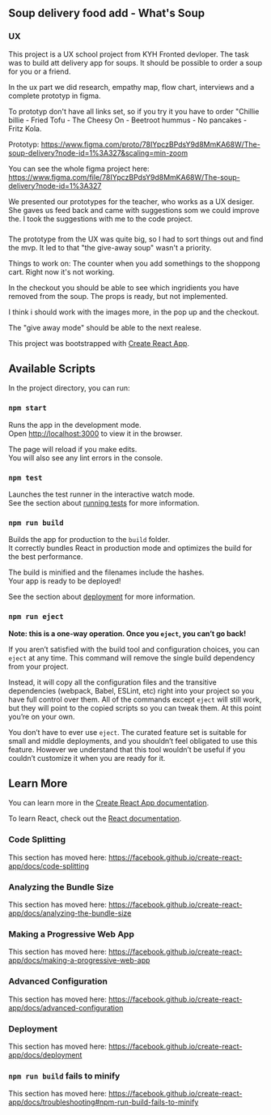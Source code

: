 ## Soup delivery food add - What's Soup

### UX 

This project is a UX school project from KYH Fronted devloper. The task was to build att delivery app for soups. It should be possible to order a soup for you or a friend.

In the ux part we did research, empathy map, flow chart, interviews and a complete prototyp in figma.

To prototyp don't have all links set, so if you try it you have to order "Chillie billie - Fried Tofu - The Cheesy On - Beetroot hummus - No pancakes - Fritz Kola. 

Prototyp: https://www.figma.com/proto/78IYpczBPdsY9d8MmKA68W/The-soup-delivery?node-id=1%3A327&scaling=min-zoom

You can see the whole figma project here: 
https://www.figma.com/file/78IYpczBPdsY9d8MmKA68W/The-soup-delivery?node-id=1%3A327

We presented our prototypes for the teacher, who works as a UX desiger. She gaves us feed back and came with suggestions som we could improve the. I took the suggestions with me to the code project.

###
The prototype from the UX was quite big, so I had to sort things out and find the mvp. It led to that "the give-away soup" wasn't a priority.

Things to work on:
The counter when you add somethings to the shoppong cart. Right now it's not working. 

In the checkout you should be able to see which ingridients you have removed from the soup. The props is ready, but not implemented.

I think i should work with the images more, in the pop up and the checkout.

The "give away mode" should be able to the next realese. 





This project was bootstrapped with [Create React App](https://github.com/facebook/create-react-app).

## Available Scripts

In the project directory, you can run:

### `npm start`

Runs the app in the development mode.<br />
Open [http://localhost:3000](http://localhost:3000) to view it in the browser.

The page will reload if you make edits.<br />
You will also see any lint errors in the console.

### `npm test`

Launches the test runner in the interactive watch mode.<br />
See the section about [running tests](https://facebook.github.io/create-react-app/docs/running-tests) for more information.

### `npm run build`

Builds the app for production to the `build` folder.<br />
It correctly bundles React in production mode and optimizes the build for the best performance.

The build is minified and the filenames include the hashes.<br />
Your app is ready to be deployed!

See the section about [deployment](https://facebook.github.io/create-react-app/docs/deployment) for more information.

### `npm run eject`

**Note: this is a one-way operation. Once you `eject`, you can’t go back!**

If you aren’t satisfied with the build tool and configuration choices, you can `eject` at any time. This command will remove the single build dependency from your project.

Instead, it will copy all the configuration files and the transitive dependencies (webpack, Babel, ESLint, etc) right into your project so you have full control over them. All of the commands except `eject` will still work, but they will point to the copied scripts so you can tweak them. At this point you’re on your own.

You don’t have to ever use `eject`. The curated feature set is suitable for small and middle deployments, and you shouldn’t feel obligated to use this feature. However we understand that this tool wouldn’t be useful if you couldn’t customize it when you are ready for it.

## Learn More

You can learn more in the [Create React App documentation](https://facebook.github.io/create-react-app/docs/getting-started).

To learn React, check out the [React documentation](https://reactjs.org/).

### Code Splitting

This section has moved here: https://facebook.github.io/create-react-app/docs/code-splitting

### Analyzing the Bundle Size

This section has moved here: https://facebook.github.io/create-react-app/docs/analyzing-the-bundle-size

### Making a Progressive Web App

This section has moved here: https://facebook.github.io/create-react-app/docs/making-a-progressive-web-app

### Advanced Configuration

This section has moved here: https://facebook.github.io/create-react-app/docs/advanced-configuration

### Deployment

This section has moved here: https://facebook.github.io/create-react-app/docs/deployment

### `npm run build` fails to minify

This section has moved here: https://facebook.github.io/create-react-app/docs/troubleshooting#npm-run-build-fails-to-minify
